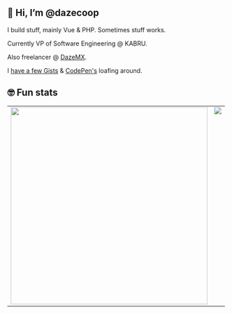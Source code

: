 ## 👋 Hi, I’m @dazecoop

I build stuff, mainly Vue & PHP. Sometimes stuff works.

Currently VP of Software Engineering @ KABRU.

Also freelancer @ [DazeMX](https://dazemx.com/).

I [have a few Gists](https://gist.github.com/dazecoop) & [CodePen's](https://codepen.io/dazecoop/pens/public) loafing around.

## 🤓 Fun stats 

<table>
  <tr>
    <td colspan="2" style="border: none" valign="top">
      <img src="https://wakatime.com/share/@daze/256da2e4-14ed-49dc-b935-0041ecccf449.png" width="450px" />
    </td>
    <td colspan="2" style="border: none" valign="top">
      <img src="http://github-readme-streak-stats.herokuapp.com?user=dazecoop&theme=vue&background=FFFFFF00&hide_border=true" />
    </td>
  </tr>
 </table>
